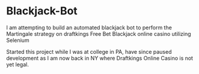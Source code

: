 # Blackjack-Bot
I am attempting to build an automated blackjack bot to perform the Martingale strategy on draftkings Free Bet Blackjack online casino utilizing Selenium

Started this project while I was at college in PA, have since paused development as I am now back in NY where Draftkings Online Casino is not yet legal.
